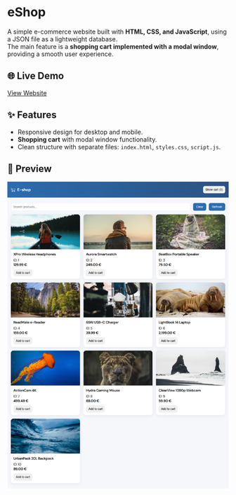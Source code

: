 # eShop

A simple e-commerce website built with **HTML, CSS, and JavaScript**, using a JSON file as a lightweight database.  
The main feature is a **shopping cart implemented with a modal window**, providing a smooth user experience.

## 🌐 Live Demo
[View Website](https://my-o-o.github.io/eShop/)

## ✨ Features
- Responsive design for desktop and mobile.
- **Shopping cart** with modal window functionality.
- Clean structure with separate files: `index.html`, `styles.css`, `script.js`.

## 📸 Preview
![eShop Screenshot](./preview.png)
